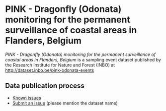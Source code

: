 # PINK - Dragonfly (Odonata) monitoring for the permanent surveillance of coastal areas in Flanders, Belgium

*PINK - Dragonfly (Odonata) monitoring for the permanent surveillance of coastal areas in Flanders, Belgium* is a sampling event dataset published by the Research Institute for Nature and Forest (INBO) at http://dataset.inbo.be/pink-odonata-events

## Data publication process

* [Known issues](https://github.com/inbo/data-publication/labels/pink-odonata-events)
* [Submit an issue](https://github.com/inbo/data-publication/issues/new) (please mention the dataset name)
